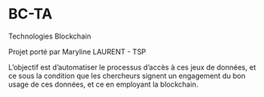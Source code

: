 # BC-TA
Technologies Blockchain

Projet porté par Maryline LAURENT - TSP

L’objectif est d’automatiser le processus d’accès à ces jeux de données, et ce sous la condition que les chercheurs signent un engagement du bon usage de ces données, et ce en employant la blockchain.
